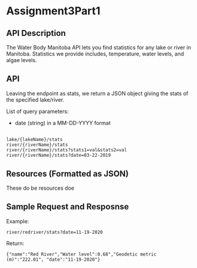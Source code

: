 # Assignment3Part1
## API Description  
The Water Body Manitoba API lets you find statistics for any lake or river in Manitoba.
Statistics we provide includes, temperature, water levels, and algae levels.


## API  

Leaving the endpoint as stats, we return a JSON object giving the stats of the specified lake/river.

List of query parameters:  
- date (string) in a MM-DD-YYYY format

##
    lake/{lakeName}/stats
    river/{riverName}/stats
    river/{riverName}/stats?stats1=val&stats2=val
    river/{riverName}/stats?date=03-22-2019


## Resources (Formatted as JSON)  

These do be resources doe
    

## Sample Request and Resposnse 

Example:
    
    river/redriver/stats?date=11-19-2020
    
Return:
    
    {"name":"Red River","Water level":0.68","Geodetic metric (m)":"222.01", "date":"11-19-2020"}
